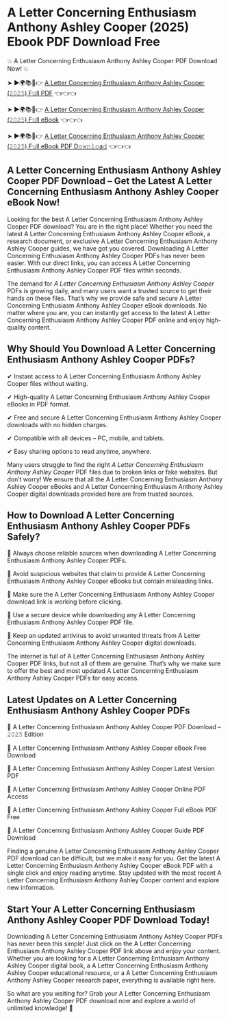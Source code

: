 # A Letter Concerning Enthusiasm Anthony Ashley Cooper (2025) Ebook PDF Download Free

💥 A Letter Concerning Enthusiasm Anthony Ashley Cooper PDF Download Now! 💥

➤ ►🌍📚📱👉 [A Letter Concerning Enthusiasm Anthony Ashley Cooper (𝟸𝟶𝟸𝟻) F𝚞ll PDF](https://getpdf.xyz/a-letter-concerning-enthusiasm-anthony-ashley-cooper) 👈👈👈


➤ ►🌍📚📱👉 [A Letter Concerning Enthusiasm Anthony Ashley Cooper (𝟸𝟶𝟸𝟻) F𝚞ll eBook](https://getpdf.xyz/a-letter-concerning-enthusiasm-anthony-ashley-cooper) 👈👈👈


➤ ►🌍📚📱👉 [A Letter Concerning Enthusiasm Anthony Ashley Cooper (𝟸𝟶𝟸𝟻) F𝚞ll eBook PDF D𝚘𝚠𝚗𝚕𝚘a𝚍](https://getpdf.xyz/a-letter-concerning-enthusiasm-anthony-ashley-cooper) 👈👈👈


## A Letter Concerning Enthusiasm Anthony Ashley Cooper PDF Download – Get the Latest A Letter Concerning Enthusiasm Anthony Ashley Cooper eBook Now!

Looking for the best A Letter Concerning Enthusiasm Anthony Ashley Cooper PDF download? You are in the right place! Whether you need the latest A Letter Concerning Enthusiasm Anthony Ashley Cooper eBook, a research document, or exclusive A Letter Concerning Enthusiasm Anthony Ashley Cooper guides, we have got you covered. Downloading A Letter Concerning Enthusiasm Anthony Ashley Cooper PDFs has never been easier. With our direct links, you can access A Letter Concerning Enthusiasm Anthony Ashley Cooper PDF files within seconds.

The demand for *A Letter Concerning Enthusiasm Anthony Ashley Cooper* PDFs is growing daily, and many users want a trusted source to get their hands on these files. That’s why we provide safe and secure A Letter Concerning Enthusiasm Anthony Ashley Cooper eBook downloads. No matter where you are, you can instantly get access to the latest A Letter Concerning Enthusiasm Anthony Ashley Cooper PDF online and enjoy high-quality content.

## Why Should You Download A Letter Concerning Enthusiasm Anthony Ashley Cooper PDFs?

✔ Instant access to A Letter Concerning Enthusiasm Anthony Ashley Cooper files without waiting.

✔ High-quality A Letter Concerning Enthusiasm Anthony Ashley Cooper eBooks in PDF format.

✔ Free and secure A Letter Concerning Enthusiasm Anthony Ashley Cooper downloads with no hidden charges.

✔ Compatible with all devices – PC, mobile, and tablets.

✔ Easy sharing options to read anytime, anywhere.

Many users struggle to find the right *A Letter Concerning Enthusiasm Anthony Ashley Cooper* PDF files due to broken links or fake websites. But don’t worry! We ensure that all the A Letter Concerning Enthusiasm Anthony Ashley Cooper eBooks and A Letter Concerning Enthusiasm Anthony Ashley Cooper digital downloads provided here are from trusted sources.

## How to Download A Letter Concerning Enthusiasm Anthony Ashley Cooper PDFs Safely?

📌 Always choose reliable sources when downloading A Letter Concerning Enthusiasm Anthony Ashley Cooper PDFs.

📌 Avoid suspicious websites that claim to provide A Letter Concerning Enthusiasm Anthony Ashley Cooper eBooks but contain misleading links.

📌 Make sure the A Letter Concerning Enthusiasm Anthony Ashley Cooper download link is working before clicking.

📌 Use a secure device while downloading any A Letter Concerning Enthusiasm Anthony Ashley Cooper PDF file.

📌 Keep an updated antivirus to avoid unwanted threats from A Letter Concerning Enthusiasm Anthony Ashley Cooper digital downloads.

The internet is full of A Letter Concerning Enthusiasm Anthony Ashley Cooper PDF links, but not all of them are genuine. That’s why we make sure to offer the best and most updated A Letter Concerning Enthusiasm Anthony Ashley Cooper PDFs for easy access.

## Latest Updates on A Letter Concerning Enthusiasm Anthony Ashley Cooper PDFs

🔹 A Letter Concerning Enthusiasm Anthony Ashley Cooper PDF Download – 𝟸𝟶𝟸𝟻 Edition

🔹 A Letter Concerning Enthusiasm Anthony Ashley Cooper eBook Free Download

🔹 A Letter Concerning Enthusiasm Anthony Ashley Cooper Latest Version PDF

🔹 A Letter Concerning Enthusiasm Anthony Ashley Cooper Online PDF Access

🔹 A Letter Concerning Enthusiasm Anthony Ashley Cooper Full eBook PDF Free

🔹 A Letter Concerning Enthusiasm Anthony Ashley Cooper Guide PDF Download

Finding a genuine A Letter Concerning Enthusiasm Anthony Ashley Cooper PDF download can be difficult, but we make it easy for you. Get the latest A Letter Concerning Enthusiasm Anthony Ashley Cooper eBook PDF with a single click and enjoy reading anytime. Stay updated with the most recent A Letter Concerning Enthusiasm Anthony Ashley Cooper content and explore new information.

## Start Your A Letter Concerning Enthusiasm Anthony Ashley Cooper PDF Download Today!

Downloading A Letter Concerning Enthusiasm Anthony Ashley Cooper PDFs has never been this simple! Just click on the A Letter Concerning Enthusiasm Anthony Ashley Cooper PDF link above and enjoy your content. Whether you are looking for a A Letter Concerning Enthusiasm Anthony Ashley Cooper digital book, a A Letter Concerning Enthusiasm Anthony Ashley Cooper educational resource, or a A Letter Concerning Enthusiasm Anthony Ashley Cooper research paper, everything is available right here.

So what are you waiting for? Grab your A Letter Concerning Enthusiasm Anthony Ashley Cooper PDF download now and explore a world of unlimited knowledge! 🚀